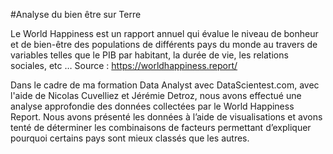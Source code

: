 #Analyse du bien être sur Terre

Le World Happiness est un rapport annuel qui évalue le niveau de bonheur et de bien-être des populations de différents pays du monde au travers de variables telles que le PIB par habitant, la durée de vie, les relations sociales, etc …
Source : https://worldhappiness.report/

Dans le cadre de ma formation Data Analyst avec DataScientest.com, avec l'aide de Nicolas Cuvelliez et Jérémie Detroz, nous avons effectué une analyse approfondie des données collectées par le World Happiness Report. Nous avons présenté les données à l’aide de visualisations et avons tenté de déterminer les combinaisons de facteurs permettant d’expliquer pourquoi certains pays sont mieux classés que les autres.
